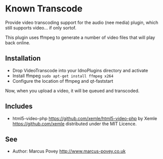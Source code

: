 Known Transcode
===============

Provide video transcoding support for the audio (nee media) plugin, which still supports video... if only sortof.

This plugin uses ffmpeg to generate a number of video files that will play back online.

Installation
------------
* Drop VideoTranscode into your IdnoPlugins directory and activate
* Install ffmpeg ```sudo apt-get install ffmpeg x264```
* Configure the location of ffmpeg and qt-faststart

Now, when you upload a video, it will be queued and transcoded.


Includes
--------

* html5-video-php <https://github.com/xemle/html5-video-php> by Xemle <https://github.com/xemle> distributed under the MIT Licence.

See
---

* Author: Marcus Povey http://www.marcus-povey.co.uk
